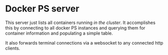 # Docker PS server
This server just lists all containers running *in the cluster*. It accomplishes
this by connecting to all docker PS instances and querying them for container
information and populating a simple table.

It also forwards terminal connections via a websocket to any connected http
clients.
